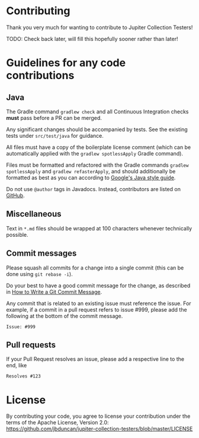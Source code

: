 Contributing
===

Thank you very much for wanting to contribute to Jupiter Collection Testers!

TODO: Check back later, will fill this hopefully sooner rather than later!

Guidelines for any code contributions
===

Java
---

The Gradle command `gradlew check` and all Continuous Integration checks **must** pass before a PR
can be merged.

Any significant changes should be accompanied by tests. See the existing tests under `src/test/java`
for guidance.

All files must have a copy of the boilerplate license comment (which can be automatically applied
with the `gradlew spotlessApply` Gradle command).

Files must be formatted and refactored with the Gradle commands `gradlew spotlessApply` and `gradlew
refasterApply`, and should additionally be formatted as best as you can according to
[Google's Java style guide](https://google.github.io/styleguide/javaguide.html).

Do not use `@author` tags in Javadocs. Instead, contributors are listed on
[GitHub](https://github.com/jbduncan/jupiter-collection-testers).

Miscellaneous
---

Text in `*.md` files should be wrapped at 100 characters whenever technically possible.

Commit messages
---

Please squash all commits for a change into a single commit (this can be done using
`git rebase -i`).

Do your best to have a good commit message for the change, as described in
[How to Write a Git Commit Message](https://chris.beams.io/posts/git-commit/).

Any commit that is related to an existing issue must reference the issue. For example, if a commit
in a pull request refers to issue #999, please add the following at the bottom of the commit
message.
```
Issue: #999
```

Pull requests
---

If your Pull Request resolves an issue, please add a respective line to the end, like
```
Resolves #123
```

License
===

By contributing your code, you agree to license your contribution under the terms of the Apache
License, Version 2.0:
https://github.com/jbduncan/jupiter-collection-testers/blob/master/LICENSE
